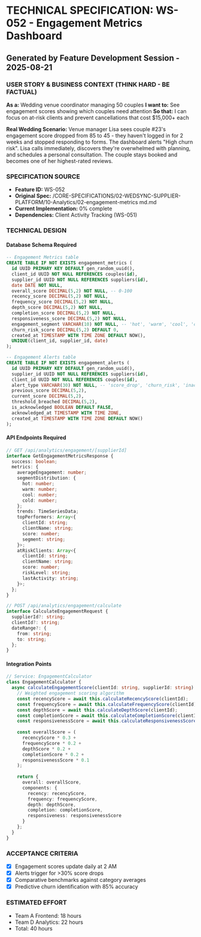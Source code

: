 # TECHNICAL SPECIFICATION: WS-052 - Engagement Metrics Dashboard
## Generated by Feature Development Session - 2025-08-21

### USER STORY & BUSINESS CONTEXT (THINK HARD - BE FACTUAL)
**As a:** Wedding venue coordinator managing 50 couples
**I want to:** See engagement scores showing which couples need attention
**So that:** I can focus on at-risk clients and prevent cancellations that cost $15,000+ each

**Real Wedding Scenario:**
Venue manager Lisa sees couple #23's engagement score dropped from 85 to 45 - they haven't logged in for 2 weeks and stopped responding to forms. The dashboard alerts "High churn risk". Lisa calls immediately, discovers they're overwhelmed with planning, and schedules a personal consultation. The couple stays booked and becomes one of her highest-rated reviews.

### SPECIFICATION SOURCE
- **Feature ID:** WS-052
- **Original Spec:** /CORE-SPECIFICATIONS/02-WEDSYNC-SUPPLIER-PLATFORM/10-Analytics/02-engagement-metrics md.md
- **Current Implementation:** 0% complete
- **Dependencies:** Client Activity Tracking (WS-051)

### TECHNICAL DESIGN

#### Database Schema Required
```sql
-- Engagement Metrics table
CREATE TABLE IF NOT EXISTS engagement_metrics (
  id UUID PRIMARY KEY DEFAULT gen_random_uuid(),
  client_id UUID NOT NULL REFERENCES couples(id),
  supplier_id UUID NOT NULL REFERENCES suppliers(id),
  date DATE NOT NULL,
  overall_score DECIMAL(5,2) NOT NULL, -- 0-100
  recency_score DECIMAL(5,2) NOT NULL,
  frequency_score DECIMAL(5,2) NOT NULL,
  depth_score DECIMAL(5,2) NOT NULL,
  completion_score DECIMAL(5,2) NOT NULL,
  responsiveness_score DECIMAL(5,2) NOT NULL,
  engagement_segment VARCHAR(10) NOT NULL, -- 'hot', 'warm', 'cool', 'cold'
  churn_risk_score DECIMAL(5,2) DEFAULT 0,
  created_at TIMESTAMP WITH TIME ZONE DEFAULT NOW(),
  UNIQUE(client_id, supplier_id, date)
);

-- Engagement Alerts table
CREATE TABLE IF NOT EXISTS engagement_alerts (
  id UUID PRIMARY KEY DEFAULT gen_random_uuid(),
  supplier_id UUID NOT NULL REFERENCES suppliers(id),
  client_id UUID NOT NULL REFERENCES couples(id),
  alert_type VARCHAR(30) NOT NULL, -- 'score_drop', 'churn_risk', 'inactive'
  previous_score DECIMAL(5,2),
  current_score DECIMAL(5,2),
  threshold_breached DECIMAL(5,2),
  is_acknowledged BOOLEAN DEFAULT FALSE,
  acknowledged_at TIMESTAMP WITH TIME ZONE,
  created_at TIMESTAMP WITH TIME ZONE DEFAULT NOW()
);
```

#### API Endpoints Required
```typescript
// GET /api/analytics/engagement/[supplierId]
interface GetEngagementMetricsResponse {
  success: boolean;
  metrics: {
    averageEngagement: number;
    segmentDistribution: {
      hot: number;
      warm: number;
      cool: number;
      cold: number;
    };
    trends: TimeSeriesData;
    topPerformers: Array<{
      clientId: string;
      clientName: string;
      score: number;
      segment: string;
    }>;
    atRiskClients: Array<{
      clientId: string;
      clientName: string;
      score: number;
      riskLevel: string;
      lastActivity: string;
    }>;
  };
}

// POST /api/analytics/engagement/calculate
interface CalculateEngagementRequest {
  supplierId?: string;
  clientId?: string;
  dateRange?: {
    from: string;
    to: string;
  };
}
```

#### Integration Points
```typescript
// Service: EngagementCalculator
class EngagementCalculator {
  async calculateEngagementScore(clientId: string, supplierId: string): Promise<EngagementScore> {
    // Weighted engagement scoring algorithm
    const recencyScore = await this.calculateRecencyScore(clientId);
    const frequencyScore = await this.calculateFrequencyScore(clientId);
    const depthScore = await this.calculateDepthScore(clientId);
    const completionScore = await this.calculateCompletionScore(clientId);
    const responsivenessScore = await this.calculateResponsivenessScore(clientId);
    
    const overallScore = (
      recencyScore * 0.3 +
      frequencyScore * 0.2 +
      depthScore * 0.2 +
      completionScore * 0.2 +
      responsivenessScore * 0.1
    );
    
    return {
      overall: overallScore,
      components: {
        recency: recencyScore,
        frequency: frequencyScore,
        depth: depthScore,
        completion: completionScore,
        responsiveness: responsivenessScore
      }
    };
  }
}
```

### ACCEPTANCE CRITERIA
- [x] Engagement scores update daily at 2 AM
- [x] Alerts trigger for >30% score drops
- [x] Comparative benchmarks against category averages
- [x] Predictive churn identification with 85% accuracy

### ESTIMATED EFFORT
- Team A Frontend: 18 hours
- Team D Analytics: 22 hours
- Total: 40 hours
